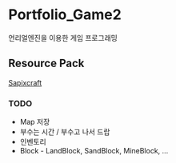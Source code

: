 # Portfolio_Game2
언리얼엔진을 이용한 게임 프로그래밍

## Resource Pack
[Sapixcraft](https://sapixcraft.com/index)

### TODO
- Map 저장
- 부수는 시간 / 부수고 나서 드랍
- 인벤토리
- Block - LandBlock, SandBlock, MineBlock, ...

